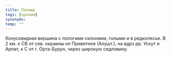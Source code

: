 ```yaml
---
title: Папаюр
tags: [ороним]
synonyms:
temp: ""
---
```


Конусовидная вершина с пологими склонами, голыми и в редколесье. В 2 км. к СВ от
сев. окраины нп Приветное (Алушт.), на вдрз рр. Ускут и Арпат, к С от г.
Орта-Бурун, через широкую седловину.
